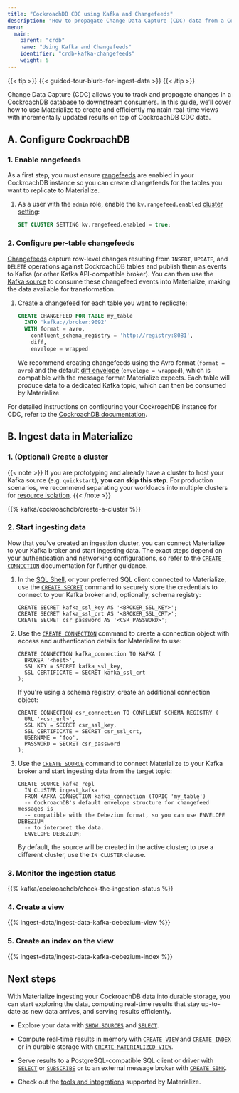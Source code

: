 ```yaml
---
title: "CockroachDB CDC using Kafka and Changefeeds"
description: "How to propagate Change Data Capture (CDC) data from a CockroachDB database to Materialize"
menu:
  main:
    parent: "crdb"
    name: "Using Kafka and Changefeeds"
    identifier: "crdb-kafka-changefeeds"
    weight: 5
---
```


{{< tip >}}
{{< guided-tour-blurb-for-ingest-data >}}
{{< /tip >}}

Change Data Capture (CDC) allows you to track and propagate changes in a
CockroachDB database to downstream consumers. In this guide, we’ll cover how to
use Materialize to create and efficiently maintain real-time views with
incrementally updated results on top of CockroachDB CDC data.

[//]: # "TODO(morsapaes) Add Before you begin section for consistency and
details like the minimum required Cockroach version to follow this."

## A. Configure CockroachDB

### 1. Enable rangefeeds

[//]: # "TODO(morsapaes) Add more detailed steps and best practices, including
checking if rangefeeds are already enabled (true for CockroachDB serverless),
creating a dedicated user for replication, granting it the appropriate
permissions, using CDC queries to reduce the amount of data sent over the wire,
and so on."

As a first step, you must ensure [rangefeeds](https://www.cockroachlabs.com/docs/stable/create-and-configure-changefeeds#enable-rangefeeds)
are enabled in your CockroachDB instance so you can create changefeeds for the
tables you want to replicate to Materialize.

1. As a user with the `admin` role, enable the `kv.rangefeed.enabled`
   [cluster setting](https://www.cockroachlabs.com/docs/stable/set-cluster-setting):

   ```sql
   SET CLUSTER SETTING kv.rangefeed.enabled = true;
   ```

### 2. Configure per-table changefeeds

[//]: # "TODO(morsapaes) Instructions to create a changefeed vary depending on
whether users are on CockroachDB core or enterprise."

[Changefeeds](https://www.cockroachlabs.com/docs/stable/change-data-capture-overview)
capture row-level changes resulting from `INSERT`, `UPDATE`, and `DELETE`
operations against CockroachDB tables and publish them as events to Kafka
(or other Kafka API-compatible broker). You can then use the [Kafka source](/sql/create-source/kafka/#using-debezium)
to consume these changefeed events into Materialize, making the data available
for transformation.

1. [Create a changefeed](https://www.cockroachlabs.com/docs/stable/create-and-configure-changefeeds?)
   for each table you want to replicate:

   ```sql
   CREATE CHANGEFEED FOR TABLE my_table
     INTO 'kafka://broker:9092'
     WITH format = avro,
       confluent_schema_registry = 'http://registry:8081',
       diff,
       envelope = wrapped
   ```

   We recommend creating changefeeds using the Avro format (`format = avro`) and
   the default [diff envelope](https://www.cockroachlabs.com/docs/v24.3/create-changefeed#envelope)
   (`envelope = wrapped`), which is compatible with the message format
   Materialize expects. Each table will produce data to a dedicated Kafka
   topic, which can then be consumed by Materialize.


For detailed instructions on configuring your CockroachDB instance for CDC,
refer to the [CockroachDB documentation](https://www.cockroachlabs.com/docs/stable/create-changefeed).

## B. Ingest data in Materialize

### 1. (Optional) Create a cluster

{{< note >}}
If you are prototyping and already have a cluster to host your Kafka
source (e.g. `quickstart`), **you can skip this step**. For production
scenarios, we recommend separating your workloads into multiple clusters for
[resource isolation](/sql/create-cluster/#resource-isolation).
{{< /note >}}

{{% kafka/cockroachdb/create-a-cluster %}}

### 2. Start ingesting data

[//]: # "TODO(morsapaes) Incorporate all options for network security and
authentication later on. Starting with a simplified version that is consistent
with the PostgreSQL/MySQL guides and can be used to model other Kafka-relate
integration guides after."

Now that you've created an ingestion cluster, you can connect Materialize to
your Kafka broker and start ingesting data. The exact steps depend on your
authentication and networking configurations, so refer to the
[`CREATE CONNECTION`](/sql/create-connection/#kafka) documentation for further
guidance.

1. In the [SQL Shell](https://console.materialize.com/), or your preferred SQL
   client connected to Materialize, use the [`CREATE SECRET`](/sql/create-secret/)
   command to securely store the credentials to connect to your Kafka broker
   and, optionally, schema registry:

    ```mzsql
    CREATE SECRET kafka_ssl_key AS '<BROKER_SSL_KEY>';
    CREATE SECRET kafka_ssl_crt AS '<BROKER_SSL_CRT>';
    CREATE SECRET csr_password AS '<CSR_PASSWORD>';
    ```

1. Use the [`CREATE CONNECTION`](/sql/create-connection/#kafka) command to create
   a connection object with access and authentication details for Materialize to
   use:

    ```mzsql
    CREATE CONNECTION kafka_connection TO KAFKA (
      BROKER '<host>',
      SSL KEY = SECRET kafka_ssl_key,
      SSL CERTIFICATE = SECRET kafka_ssl_crt
    );
    ```

    If you're using a schema registry, create an additional connection object:

    ```mzsql
    CREATE CONNECTION csr_connection TO CONFLUENT SCHEMA REGISTRY (
      URL '<csr_url>',
      SSL KEY = SECRET csr_ssl_key,
      SSL CERTIFICATE = SECRET csr_ssl_crt,
      USERNAME = 'foo',
      PASSWORD = SECRET csr_password
    );
    ```

1. Use the [`CREATE SOURCE`](/sql/create-source/) command to connect Materialize
   to your Kafka broker and start ingesting data from the target topic:

   ```mzsql
   CREATE SOURCE kafka_repl
     IN CLUSTER ingest_kafka
     FROM KAFKA CONNECTION kafka_connection (TOPIC 'my_table')
     -- CockroachDB's default envelope structure for changefeed messages is
     -- compatible with the Debezium format, so you can use ENVELOPE DEBEZIUM
     -- to interpret the data.
     ENVELOPE DEBEZIUM;
   ```

    By default, the source will be created in the active cluster; to use a
    different cluster, use the `IN CLUSTER` clause.

### 3. Monitor the ingestion status

{{% kafka/cockroachdb/check-the-ingestion-status %}}

### 4. Create a view

{{% ingest-data/ingest-data-kafka-debezium-view %}}

### 5. Create an index on the view

{{% ingest-data/ingest-data-kafka-debezium-index %}}

## Next steps

With Materialize ingesting your CockroachDB data into durable storage, you can
start exploring the data, computing real-time results that stay up-to-date as
new data arrives, and serving results efficiently.

- Explore your data with [`SHOW SOURCES`](/sql/show-sources) and [`SELECT`](/sql/select/).

- Compute real-time results in memory with [`CREATE VIEW`](/sql/create-view/)
  and [`CREATE INDEX`](/sql/create-index/) or in durable
  storage with [`CREATE MATERIALIZED VIEW`](/sql/create-materialized-view/).

- Serve results to a PostgreSQL-compatible SQL client or driver with [`SELECT`](/sql/select/)
  or [`SUBSCRIBE`](/sql/subscribe/) or to an external message broker with
  [`CREATE SINK`](/sql/create-sink/).

- Check out the [tools and integrations](/integrations/) supported by
  Materialize.
